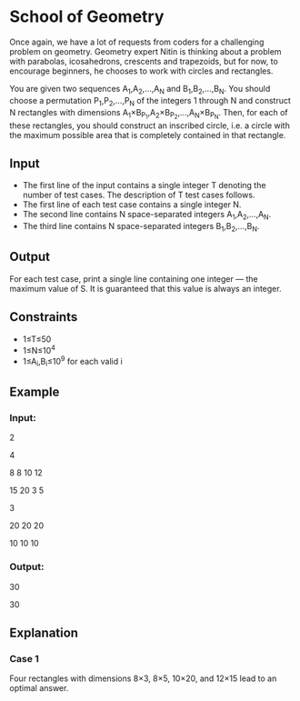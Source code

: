 # School of Geometry

Once again, we have a lot of requests from coders for a challenging problem on geometry. 
Geometry expert Nitin is thinking about a problem with parabolas, icosahedrons, crescents and trapezoids, but for now, 
to encourage beginners, he chooses to work with circles and rectangles.

You are given two sequences A<sub>1</sub>,A<sub>2</sub>,…,A<sub>N</sub> and B<sub>1</sub>,B<sub>2</sub>,…,B<sub>N</sub>. 
You should choose a permutation P<sub>1</sub>,P<sub>2</sub>,…,P<sub>N</sub> of the integers 1 through N and 
construct N rectangles with dimensions A<sub>1</sub>×B<sub>P<sub>1</sub></sub>,A<sub>2</sub>×B<sub>P<sub>2</sub></sub>,…,A<sub>N</sub>×B<sub>P<sub>N</sub></sub>. 
Then, for each of these rectangles, you should construct an inscribed circle, i.e. a circle with the 
maximum possible area that is completely contained in that rectangle.

## Input

- The first line of the input contains a single integer T denoting the number of test cases. 
The description of T test cases follows.
- The first line of each test case contains a single integer N.
- The second line contains N space-separated integers A<sub>1</sub>,A<sub>2</sub>,…,A<sub>N</sub>.
- The third line contains N space-separated integers B<sub>1</sub>,B<sub>2</sub>,…,B<sub>N</sub>.

## Output

For each test case, print a single line containing one integer ― the maximum value of S. 
It is guaranteed that this value is always an integer.

## Constraints

- 1≤T≤50
- 1≤N≤10<sup>4</sup>
- 1≤A<sub>i</sub>,B<sub>i</sub>≤10<sup>9</sup> for each valid i

## Example

### Input:

2

4

8 8 10 12

15 20 3 5

3

20 20 20

10 10 10

### Output:

30

30

## Explanation

### Case 1

Four rectangles with dimensions 8×3, 8×5, 10×20, and 12×15 lead to an optimal answer.
